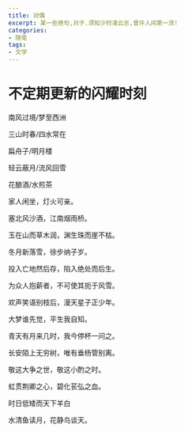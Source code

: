 ```yaml
---
title: 对偶
excerpt: 某一些绝句,对子.须知少时凌云志,曾许人间第一流!
categories: 
- 随笔
tags:
- 文学
---
```


# 不定期更新的闪耀时刻

南风过境/梦至西洲

三山时春/四水常在

扁舟子/明月楼

轻云蔽月/流风回雪

花酿酒/水煎茶

家人闲坐，灯火可亲。

塞北风沙酒，江南烟雨桥。

玉在山而草木润，渊生珠而崖不枯。

冬月新落雪，徐步纳子岁。

投入亡地然后存，陷入绝处而后生。

为众人抱薪者，不可使其扼于风雪。

欢声笑语别枝后，漫天星子正少年。

大梦谁先觉，平生我自知。

青天有月来几时，我今停杯一问之。

长安陌上无穷树，唯有垂杨管别离。

敬这大争之世，敬这小酌之时。

虹贯荆卿之心，碧化苌弘之血。

时日低矮而天下羊白

水清鱼读月，花静鸟谈天。